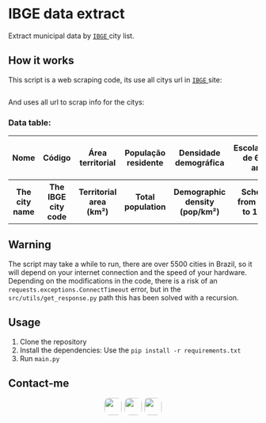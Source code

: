 # IBGE data extract

Extract municipal data by <a href="https://www.ibge.gov.br/explica/codigos-dos-municipios.php" target="_blank"> `IBGE` </a> city list.

## How it works

This script is a web scraping code, its use all citys url in <a href="https://www.ibge.gov.br/explica/codigos-dos-municipios.php" target="_blank"> `IBGE` </a> site:
<div class="ibge-image" align="center">
    <img src="">
</div>

And uses all url to scrap info for the citys:

<div class="data-table">
    <h3>Data table:</h3>
    <table align="center">
        <tr>
            <th>Nome</th>
            <th>Código</th>
            <th>Área territorial</th>
            <th>População residente</th>
            <th>Densidade demográfica</th>
            <th>Escolarização de 6 a 14 anos</th>
            <th>IDHM índice de desenvolvimento humano municipal</th>
            <th>Mortalidade infantil</th>
            <th>Receitas realizadas</th>
            <th>Despezas empenhadas</th>
            <th>PIB per capita</th>
        </tr>
        <tr>
            <th>The city name</th>
            <th>The IBGE city code</th>
            <th>Territorial area (km²)</th>
            <th>Total population</th>
            <th>Demographic density (pop/km²)</th>
            <th>Schooling from ages 6 to 14 (%)</th>
            <th>Municipal HDI</th>
            <th>Deaths per 1000 births</th>
            <th>Revenue realized ($)</th>
            <th>Expenses incurred ($)</th>
            <th>GDP per capita (total GDP/pop)</th>
        </tr>
    </table>
</div>

## Warning
The script may take a while to run, there are over 5500 cities in Brazil, so it will depend on your internet connection and the speed of your hardware.
Depending on the modifications in the code, there is a risk of an `requests.exceptions.ConnectTimeout` error, but in the `src/utils/get_response.py` path this has been solved with a recursion.


## Usage

1. Clone the repository
2. Install the dependencies: Use the `pip install -r requirements.txt`
3. Run `main.py`

## Contact-me

<div class="contact-images" align=center>
    <a href="https://github.com/Rafaelszc"><img src="https://img.shields.io/badge/GitHub-100000?style=for-the-badge&logo=github&logoColor=white%22" style="border-radius: 10px; height: 35px; padding-right: 2px;"></a>
    <a href="mailto:rafaelbjj84@gmail.com"><img src="https://img.shields.io/badge/GMAIL-100000?style=for-the-badge&logo=gmail&logoColor=red" style="border-radius: 10px; height: 35px"></a>
    <a href="https://www.linkedin.com/in/rafael-souza-5461762b8"><img src="https://img.shields.io/badge/LINKEDIN-100000?style=for-the-badge&logo=linkedin&logoColor=blue" style="border-radius: 10px; height: 35px; padding-left: 2px;"></a>
</div>